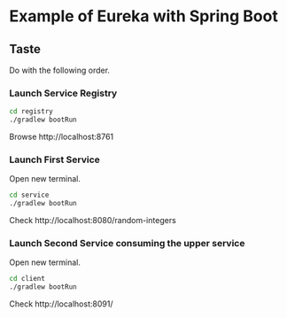 # Example of Eureka with Spring Boot

## Taste

Do with the following order.

### Launch Service Registry

```bash
cd registry
./gradlew bootRun
```

Browse http://localhost:8761

### Launch First Service

Open new terminal.

```bash
cd service
./gradlew bootRun
```

Check http://localhost:8080/random-integers

### Launch Second Service consuming the upper service

Open new terminal.

```bash
cd client
./gradlew bootRun
```

Check http://localhost:8091/
